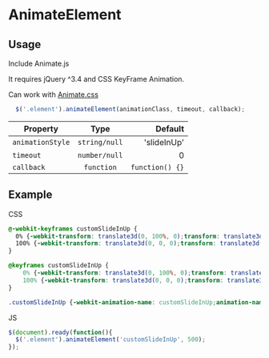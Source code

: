 # AnimateElement

## Usage

Include Animate.js

It requires jQuery ^3.4 and CSS KeyFrame Animation.

Can work with [Animate.css](https://daneden.github.io/animate.css/)

```javascript
  $('.element').animateElement(animationClass, timeout, callback);
```

| Property         | Type            | Default         |
| ---------------- |:---------------:| ---------------:|
| `animationStyle` | `string/null`   | 'slideInUp'     |
| `timeout`        | `number/null`   | 0               |
| `callback`       | `function`      | `function() {}` |

## Example

CSS
```CSS
@-webkit-keyframes customSlideInUp {
  0% {-webkit-transform: translate3d(0, 100%, 0);transform: translate3d(0, 100%, 0);opacity: 0;}
  100% {-webkit-transform: translate3d(0, 0, 0);transform: translate3d(0, 0, 0);opacity: 1; }
}

@keyframes customSlideInUp {
    0% {-webkit-transform: translate3d(0, 100%, 0);transform: translate3d(0, 100%, 0);opacity: 0;}
    100% {-webkit-transform: translate3d(0, 0, 0);transform: translate3d(0, 0, 0);opacity: 1;}
}

.customSlideInUp {-webkit-animation-name: customSlideInUp;animation-name: customSlideInUp;}
```

JS
```javascript
$(document).ready(function(){
  $('.element').animateElement('customSlideInUp', 500);
});
```
